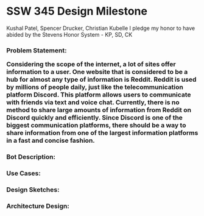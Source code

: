 # SSW 345 Design Milestone

Kushal Patel, Spencer Drucker, Christian Kubelle
I pledge my honor to have abided by the Stevens Honor System - KP, SD, CK


<h3>Problem Statement:
  
  Considering the scope of the internet, a lot of sites offer information to a user. One website that is considered to be a hub for almost any type of information is Reddit.
  Reddit is used by millions of people daily, just like the telecommunication platform Discord. This platform allows users to communicate with friends via text and voice chat.
  Currently, there is no method to share large amounts of information from Reddit on Discord quickly and efficiently. Since Discord is one of the biggest communication platforms,
  there should be a way to share information from one of the largest information platforms in a fast and concise fashion.

<h3>Bot Description:
  
  
  
<h3>Use Cases:
  
  
  
<h3>Design Sketches:
  


<h3>Architecture Design:
